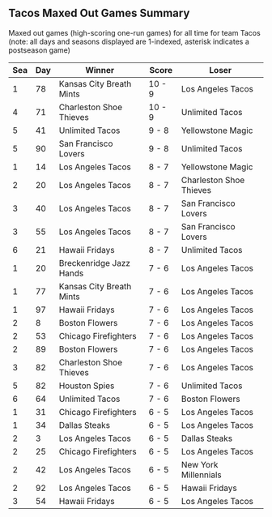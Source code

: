 ## Tacos Maxed Out Games Summary



Maxed out games (high-scoring one-run games) for all time for team Tacos (note: all days and seasons displayed are 1-indexed, asterisk indicates a postseason game)


| Sea | Day | Winner | Score | Loser | 
| ------ |------ |------ |------ |------ |
| 1 | 78 | Kansas City Breath Mints | 10 - 9 | Los Angeles Tacos | 
| 4 | 71 | Charleston Shoe Thieves | 10 - 9 | Unlimited Tacos | 
| 5 | 41 | Unlimited Tacos | 9 - 8 | Yellowstone Magic | 
| 5 | 90 | San Francisco Lovers | 9 - 8 | Unlimited Tacos | 
| 1 | 14 | Los Angeles Tacos | 8 - 7 | Yellowstone Magic | 
| 2 | 20 | Los Angeles Tacos | 8 - 7 | Charleston Shoe Thieves | 
| 3 | 40 | Los Angeles Tacos | 8 - 7 | San Francisco Lovers | 
| 3 | 55 | Los Angeles Tacos | 8 - 7 | San Francisco Lovers | 
| 6 | 21 | Hawaii Fridays | 8 - 7 | Unlimited Tacos | 
| 1 | 20 | Breckenridge Jazz Hands | 7 - 6 | Los Angeles Tacos | 
| 1 | 77 | Kansas City Breath Mints | 7 - 6 | Los Angeles Tacos | 
| 1 | 97 | Hawaii Fridays | 7 - 6 | Los Angeles Tacos | 
| 2 | 8 | Boston Flowers | 7 - 6 | Los Angeles Tacos | 
| 2 | 53 | Chicago Firefighters | 7 - 6 | Los Angeles Tacos | 
| 2 | 89 | Boston Flowers | 7 - 6 | Los Angeles Tacos | 
| 3 | 82 | Charleston Shoe Thieves | 7 - 6 | Los Angeles Tacos | 
| 5 | 82 | Houston Spies | 7 - 6 | Unlimited Tacos | 
| 6 | 64 | Unlimited Tacos | 7 - 6 | Boston Flowers | 
| 1 | 31 | Chicago Firefighters | 6 - 5 | Los Angeles Tacos | 
| 1 | 34 | Dallas Steaks | 6 - 5 | Los Angeles Tacos | 
| 2 | 3 | Los Angeles Tacos | 6 - 5 | Dallas Steaks | 
| 2 | 25 | Chicago Firefighters | 6 - 5 | Los Angeles Tacos | 
| 2 | 42 | Los Angeles Tacos | 6 - 5 | New York Millennials | 
| 2 | 92 | Los Angeles Tacos | 6 - 5 | Hawaii Fridays | 
| 3 | 54 | Hawaii Fridays | 6 - 5 | Los Angeles Tacos | 


